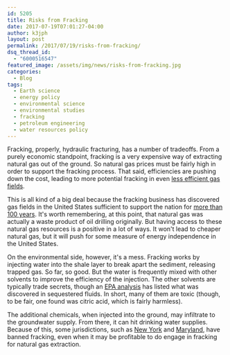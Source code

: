 ```yaml
---
id: 5205
title: Risks from Fracking
date: 2017-07-19T07:01:27-04:00
author: k3jph
layout: post
permalink: /2017/07/19/risks-from-fracking/
dsq_thread_id:
  - "6000516547"
featured_image: /assets/img/news/risks-from-fracking.jpg
categories:
  - Blog
tags:
  - Earth science
  - energy policy
  - environmental science
  - environmental studies
  - fracking
  - petroleum engineering
  - water resources policy
---
```

Fracking, properly, hydraulic fracturing, has a number of tradeoffs.
From a purely economic standpoint, fracking is a very expensive way
of extracting natural gas out of the ground. So natural gas prices
must be fairly high in order to support the fracking process. That
said, efficiencies are pushing down the cost, leading to more
potential fracking in even [less efficient gas
fields](https://energyindepth.org/national/efficiencies-reducing-fracking-cost-shale-thrive-amid-low-prices/).

This is all kind of a big deal because the fracking business has
discovered gas fields in the United States sufficient to support
the nation for [more than 100
years](https://www.forbes.com/sites/jamesconca/2017/04/11/permania-100-years-in-the-permian-oil-fields-of-new-mexico-and-texas/#71d6fca36970).
It's worth remembering, at this point, that natural gas was actually
a waste product of oil drilling originally. But having access to
these natural gas resources is a positive in a lot of ways. It won't
lead to cheaper natural gas, but it will push for some measure of
energy independence in the United States.

On the environmental side, however, it's a mess. Fracking works by
injecting water into the shale layer to break apart the sediment,
releasing trapped gas. So far, so good. But the water is frequently
mixed with other solvents to improve the efficiency of the injection.
The other solvents are typically trade secrets, though an [EPA
analysis](https://www.epa.gov/sites/production/files/2015-03/documents/fracfocus_analysis_report_and_appendices_final_032015_508_0.pdf)
has listed what was discovered in sequestered fluids. In short,
many of them are toxic (though, to be fair, one found was citric
acid, which is fairly harmless).

The additional chemicals, when injected into the ground, may
infiltrate to the groundwater supply. From there, it can hit drinking
water supplies. Because of this, some jurisdictions, such as [New
York](http://www.nyc.gov/html/dep/html/news/naturalgasdrilling_dep.shtml)
and
[Maryland](http://www.baltimoresun.com/news/maryland/politics/bs-md-hogan-fracking-bill-signing-20170404-story.html),
have banned fracking, even when it may be profitable to do engage
in fracking for natural gas extraction.
